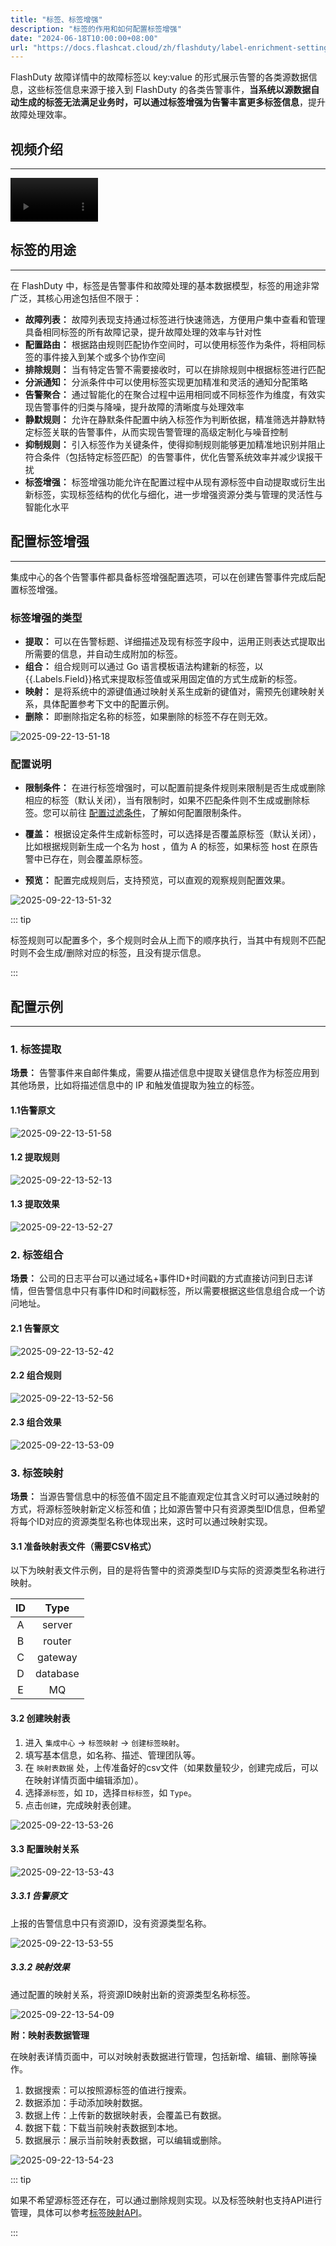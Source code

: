 ```yaml
---
title: "标签、标签增强"
description: "标签的作用和如何配置标签增强"
date: "2024-06-18T10:00:00+08:00"
url: "https://docs.flashcat.cloud/zh/flashduty/label-enrichment-settings"
---
```


FlashDuty 故障详情中的故障标签以 key:value 的形式展示告警的各类源数据信息，这些标签信息来源于接入到 FlashDuty 的各类告警事件，**当系统以源数据自动生成的标签无法满足业务时，可以通过标签增强为告警丰富更多标签信息**，提升故障处理效率。

## 视频介绍
---
<Video width="200" style="width: 140px;" src="https://download.flashcat.cloud/flashduty/video/label-enrichment.mp4"></Video>

## 标签的用途
---
在 FlashDuty 中，标签是告警事件和故障处理的基本数据模型，标签的用途非常广泛，其核心用途包括但不限于：

- **故障列表：** 故障列表现支持通过标签进行快速筛选，方便用户集中查看和管理具备相同标签的所有故障记录，提升故障处理的效率与针对性
- **配置路由：** 根据路由规则匹配协作空间时，可以使用标签作为条件，将相同标签的事件接入到某个或多个协作空间
- **排除规则：** 当有特定告警不需要接收时，可以在排除规则中根据标签进行匹配
- **分派通知：** 分派条件中可以使用标签实现更加精准和灵活的通知分配策略
- **告警聚合：** 通过智能化的在聚合过程中运用相同或不同标签作为维度，有效实现告警事件的归类与降噪，提升故障的清晰度与处理效率
- **静默规则：** 允许在静默条件配置中纳入标签作为判断依据，精准筛选并静默特定标签关联的告警事件，从而实现告警管理的高级定制化与噪音控制
- **抑制规则：** 引入标签作为关键条件，使得抑制规则能够更加精准地识别并阻止符合条件（包括特定标签匹配）的告警事件，优化告警系统效率并减少误报干扰
- **标签增强：** 标签增强功能允许在配置过程中从现有源标签中自动提取或衍生出新标签，实现标签结构的优化与细化，进一步增强资源分类与管理的灵活性与智能化水平

## 配置标签增强
---
 集成中心的各个告警事件都具备标签增强配置选项，可以在创建告警事件完成后配置标签增强。

### 标签增强的类型
- **提取：** 可以在告警标题、详细描述及现有标签字段中，运用正则表达式提取出所需要的信息，并自动生成附加的标签。
- **组合：** 组合规则可以通过 Go 语言模板语法构建新的标签，以{{.Labels.Field}}格式来提取标签值或采用固定值的方式生成新的标签。
- **映射：** 是将系统中的源键值通过映射关系生成新的键值对，需预先创建映射关系，具体配置参考下文中的配置示例。
- **删除：** 即删除指定名称的标签，如果删除的标签不存在则无效。

![2025-09-22-13-51-18](https://docs-cdn.flashcat.cloud/images/png/c833e4ac159c9abaea755bad701d95ac.png)

### 配置说明

- **限制条件：** 在进行标签增强时，可以配置前提条件规则来限制是否生成或删除相应的标签（默认关闭），当有限制时，如果不匹配条件则不生成或删除标签。您可以前往 [配置过滤条件](https://docs.flashcat.cloud/zh/flashduty/how-to-filter)，了解如何配置限制条件。
- **覆盖：** 根据设定条件生成新标签时，可以选择是否覆盖原标签（默认关闭），比如根据规则新生成一个名为 host ，值为 A 的标签，如果标签 host 在原告警中已存在，则会覆盖原标签。

- **预览：** 配置完成规则后，支持预览，可以直观的观察规则配置效果。

![2025-09-22-13-51-32](https://docs-cdn.flashcat.cloud/images/png/35d7caf8b95fca29c660d1cc6fec6a40.png)

::: tip

标签规则可以配置多个，多个规则时会从上而下的顺序执行，当其中有规则不匹配时则不会生成/删除对应的标签，且没有提示信息。

:::

## 配置示例
---
### 1. **标签提取**
 **场景：** 告警事件来自邮件集成，需要从描述信息中提取关键信息作为标签应用到其他场景，比如将描述信息中的 IP 和触发值提取为独立的标签。
#### 1.1告警原文

![2025-09-22-13-51-58](https://docs-cdn.flashcat.cloud/images/png/4a335b5d80a1b5a8ea9460668f2a25d7.png)


#### 1.2 提取规则

![2025-09-22-13-52-13](https://docs-cdn.flashcat.cloud/images/png/eaebc7f494e5b0e955fb381813bace74.png)

#### 1.3 提取效果

![2025-09-22-13-52-27](https://docs-cdn.flashcat.cloud/images/png/33b3f01f2cc7f8b323765b0ed3ee7578.png)


### 2. **标签组合** 
**场景：** 公司的日志平台可以通过域名+事件ID+时间戳的方式直接访问到日志详情，但告警信息中只有事件ID和时间戳标签，所以需要根据这些信息组合成一个访问地址。
#### 2.1 告警原文
![2025-09-22-13-52-42](https://docs-cdn.flashcat.cloud/images/png/7b8eccb938993d2867bf3f7860b0788f.png)

#### 2.2 组合规则

![2025-09-22-13-52-56](https://docs-cdn.flashcat.cloud/images/png/ea29da12647637b5f46667d8205f65b2.png)

#### 2.3 组合效果

![2025-09-22-13-53-09](https://docs-cdn.flashcat.cloud/images/png/7f6cf27203660cbd11ae737ed58a52a4.png)

### 3. **标签映射** 
**场景：** 当源告警信息中的标签值不固定且不能直观定位其含义时可以通过映射的方式，将源标签映射新定义标签和值；比如源告警中只有资源类型ID信息，但希望将每个ID对应的资源类型名称也体现出来，这时可以通过映射实现。

#### 3.1 准备映射表文件（需要CSV格式）
以下为映射表文件示例，目的是将告警中的资源类型ID与实际的资源类型名称进行映射。

| ID | Type |
| :---: | :---: |
| A | server |
| B | router |
| C | gateway |
| D | database |
| E | MQ |

#### 3.2 创建映射表
1. 进入 `集成中心` -> `标签映射` -> `创建标签映射`。
2. 填写基本信息，如名称、描述、管理团队等。
3. 在 `映射表数据` 处，上传准备好的csv文件（如果数量较少，创建完成后，可以在映射详情页面中编辑添加）。
4. 选择`源标签`，如 `ID`，选择`目标标签`，如 `Type`。
5. 点击`创建`，完成映射表创建。

![2025-09-22-13-53-26](https://docs-cdn.flashcat.cloud/images/png/95bc8cdf3d3dcb60a52d11cdad4c386b.png)

#### 3.3 配置映射关系

![2025-09-22-13-53-43](https://docs-cdn.flashcat.cloud/images/png/d25e632242d1a37ce9f159cd3b3086d4.png)

##### 3.3.1 告警原文
上报的告警信息中只有资源ID，没有资源类型名称。

![2025-09-22-13-53-55](https://docs-cdn.flashcat.cloud/images/png/c5e636c149f7125c0bde7e479414e130.png)

##### 3.3.2 映射效果
通过配置的映射关系，将资源ID映射出新的资源类型名称标签。

![2025-09-22-13-54-09](https://docs-cdn.flashcat.cloud/images/png/8f93f6ae82e76e79196b5bf488663fe8.png)

**附：映射表数据管理**

在映射表详情页面中，可以对映射表数据进行管理，包括新增、编辑、删除等操作。
1. 数据搜索：可以按照源标签的值进行搜索。
2. 数据添加：手动添加映射数据。
3. 数据上传：上传新的数据映射表，会覆盖已有数据。
4. 数据下载：下载当前映射表数据到本地。
5. 数据展示：展示当前映射表数据，可以编辑或删除。

![2025-09-22-13-54-23](https://docs-cdn.flashcat.cloud/images/png/477563cfc4e3759e8584edd34fa5bf9a.png)


::: tip

如果不希望源标签还存在，可以通过删除规则实现。以及标签映射也支持API进行管理，具体可以参考[标签映射API](https://developer.flashcat.cloud/api-142429470)。

:::